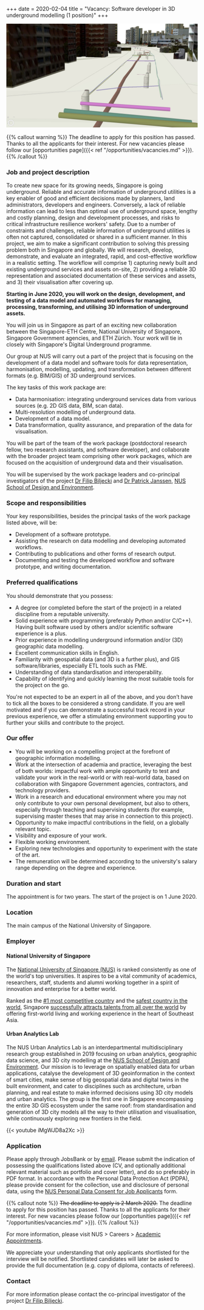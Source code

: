 +++
date = 2020-02-04
title = "Vacancy: Software developer in 3D underground modelling (1 position)"
+++

![](header.jpeg)

{{% callout warning %}}
The deadline to apply for this position has passed.
Thanks to all the applicants for their interest.
For new vacancies please follow our [opportunities page]({{< ref "/opportunities/vacancies.md" >}}).
{{% /callout %}}


### Job and project description

To create new space for its growing needs, Singapore is going underground.
Reliable and accurate information of underground utilities is a key enabler of good and efficient decisions made by planners, land administrators, developers and engineers.
Conversely, a lack of reliable information can lead to less than optimal use of underground space, lengthy and costly planning, design and development processes, and risks to critical infrastructure resilience workers' safety. 
Due to a number of constraints and challenges, reliable information of underground utilities is often not captured, consolidated or shared in a sufficient manner.
In this project, we aim to make a significant contribution to solving this pressing problem both in Singapore and globally. We will research, develop, demonstrate, and evaluate an integrated, rapid, and cost-effective workflow in a realistic setting. The workflow will comprise 1) capturing newly built and existing underground services and assets on-site, 2) providing a reliable 3D representation and associated documentation of these services and assets, and 3) their visualisation after covering up.

**Starting in June 2020, you will work on the design, development, and testing of a data model and automated workflows for managing, processing, transforming, and utilising 3D information of underground assets.**

You will join us in Singapore as part of an exciting new collaboration between the Singapore-ETH Centre, National University of Singapore, Singapore Government agencies, and ETH Zürich. Your work will tie in closely with Singapore's Digital Underground programme. 

Our group at NUS will carry out a part of the project that is focusing on the development of a data model and software tools for data representation, harmonisation, modelling, updating, and transformation between different formats (e.g. BIM/GIS) of 3D underground services.

The key tasks of this work package are:

- Data harmonisation: integrating underground services data from various sources (e.g. 2D GIS data, BIM, scan data).
- Multi-resolution modelling of underground data.
- Development of a data model.
- Data transformation, quality assurance, and preparation of the data for visualisation.

You will be part of the team of the work package (postdoctoral research fellow, two research assistants, and software developer), and collaborate with the broader project team comprising other work packages, which are focused on the acquisition of underground data and their visualisation.

You will be supervised by the work package leaders and co-principal investigators of the project [Dr Filip Biljecki](/authors/filip/) and [Dr Patrick Janssen](http://patrick.janssen.name), [NUS School of Design and Environment](http://www.sde.nus.edu.sg).


### Scope and responsibilities

Your key responsibilities, besides the principal tasks of the work package listed above, will be:

- Development of a software prototype.
- Assisting the research on data modelling and developing automated workflows.
- Contributing to publications and other forms of research output.
- Documenting and testing the developed workflow and software prototype, and writing documentation.



### Preferred qualifications

You should demonstrate that you possess:

- A degree (or completed before the start of the project) in a related discipline from a reputable university.
- Solid experience with programming (preferably Python and/or C/C++). Having built software used by others and/or scientific software experience is a plus.
- Prior experience in modelling underground information and/or (3D) geographic data modelling.
- Excellent communication skills in English.
- Familiarity with geospatial data (and 3D is a further plus), and GIS software/libraries, especially ETL tools such as FME.
- Understanding of data standardisation and interoperability.
- Capability of identifying and quickly learning the most suitable tools for the project on the go.

You're not expected to be an expert in all of the above, and you don’t have to tick all the boxes to be considered a strong candidate.
If you are well motivated and if you can demonstrate a successful track record in your previous experience, we offer a stimulating environment supporting you to further your skills and contribute to the project.


### Our offer

- You will be working on a compelling project at the forefront of geographic information modelling.
- Work at the intersection of academia and practice, leveraging the best of both worlds: impactful work with ample opportunity to test and validate your work in the real-world or with real-world data, based on collaboration with Singapore Government agencies, contractors, and technology providers.
- Work in a research and educational environment where you may not only contribute to your own personal development, but also to others, especially through teaching and supervising students (for example, supervising master theses that may arise in connection to this project).
- Opportunity to make impactful contributions in the field, on a globally relevant topic.
- Visibility and exposure of your work.
- Flexible working environment.
- Exploring new technologies and opportunity to experiment with the state of the art.
- The remuneration will be determined according to the university's salary range depending on the degree and experience.

### Duration and start

The appointment is for two years.
The start of the project is on 1 June 2020.

### Location

The main campus of the National University of Singapore.

### Employer

#### National University of Singapore

The [National University of Singapore (NUS)](http://www.nus.edu.sg) is ranked consistently as one of the world's top universities.
It aspires to be a vital community of academics, researchers, staff, students and alumni working together in a spirit of innovation and enterprise for a better world.

Ranked as the [#1 most competitive country](https://www.straitstimes.com/business/economy/singapore-economy-ranked-worlds-most-competitive) and the [safest country in the world](https://www.asiaone.com/singapore/singapore-ranked-safest-country-world-above-japan-survey), Singapore [successfully attracts talents from all over the world](https://www.straitstimes.com/singapore/singapore-retains-top-spot-in-asia-pacific-index-for-talent-competitiveness) by offering first-world living and working experience in the heart of Southeast Asia.

#### Urban Analytics Lab

The NUS Urban Analytics Lab is an interdepartmental multidisciplinary research group established in 2019 focusing on urban analytics, geographic data science, and 3D city modelling at the [NUS School of Design and Environment](http://www.sde.nus.edu.sg).
Our mission is to leverage on spatially enabled data for urban applications, catalyse the development of 3D geoinformation in the context of smart cities, make sense of big geospatial data and digital twins in the built environment, and cater to disciplines such as architecture, urban planning, and real estate to make informed decisions using 3D city models and urban analytics.
The group is the first one in Singapore encompassing the entire 3D GIS ecosystem under the same roof: from standardisation and generation of 3D city models all the way to their utilisation and visualisation, while continuously exploring new frontiers in the field. 

{{< youtube iMgWJD8a2Xc >}}

### Application

Please apply through JobsBank or by [email](mailto:filip@nus.edu.sg).
Please submit the indication of possessing the qualifications listed above (CV, and optionally additional relevant material such as portfolio and cover letter), and do so preferably in PDF format.
In accordance with the Personal Data Protection Act (PDPA), please provide consent for the collection, use and disclosure of personal data, using the [NUS Personal Data Consent for Job Applicants](http://www.nus.edu.sg/careers/potentialhires/applicationprocess/NUS-Personal-Data-Consent-for-Job-Applicants.pdf) form.

{{% callout note %}}
~~The deadline to apply is 2 March 2020.~~
The deadline to apply for this position has passed.
Thanks to all the applicants for their interest.
For new vacancies please follow our [opportunities page]({{< ref "/opportunities/vacancies.md" >}}).
{{% /callout %}}

For more information, please visit NUS > Careers > [Academic Appointments](http://www.nus.edu.sg/careers/acadappt.htm).

We appreciate your understanding that only applicants shortlisted for the interview will be notified.
Shortlisted candidates will later be asked to provide the full documentation (e.g. copy of diploma, contacts of referees).

### Contact

For more information please contact the co-principal investigator of the project [Dr Filip Biljecki](/authors/filip).

